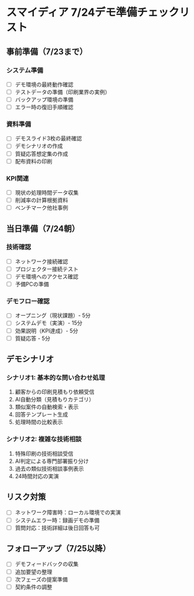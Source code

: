 # スマイディア 7/24デモ準備チェックリスト

## 事前準備（7/23まで）

### システム準備
- [ ] デモ環境の最終動作確認
- [ ] テストデータの準備（印刷業界の実例）
- [ ] バックアップ環境の準備
- [ ] エラー時の復旧手順確認

### 資料準備
- [ ] デモスライド3枚の最終確認
- [ ] デモシナリオの作成
- [ ] 質疑応答想定集の作成
- [ ] 配布資料の印刷

### KPI関連
- [ ] 現状の処理時間データ収集
- [ ] 削減率の計算根拠資料
- [ ] ベンチマーク他社事例

## 当日準備（7/24朝）

### 技術確認
- [ ] ネットワーク接続確認
- [ ] プロジェクター接続テスト
- [ ] デモ環境へのアクセス確認
- [ ] 予備PCの準備

### デモフロー確認
- [ ] オープニング（現状課題）- 5分
- [ ] システムデモ（実演）- 15分
- [ ] 効果説明（KPI達成）- 5分
- [ ] 質疑応答 - 5分

## デモシナリオ

### シナリオ1: 基本的な問い合わせ処理
1. 顧客からの印刷見積もり依頼受信
2. AI自動分類（見積もりカテゴリ）
3. 類似案件の自動検索・表示
4. 回答テンプレート生成
5. 処理時間の比較表示

### シナリオ2: 複雑な技術相談
1. 特殊印刷の技術相談受信
2. AI判定による専門部署振り分け
3. 過去の類似技術相談事例表示
4. 24時間対応の実演

## リスク対策
- [ ] ネットワーク障害時：ローカル環境での実演
- [ ] システムエラー時：録画デモの準備
- [ ] 質問対応：技術詳細は後日回答も可

## フォローアップ（7/25以降）
- [ ] デモフィードバックの収集
- [ ] 追加要望の整理
- [ ] 次フェーズの提案準備
- [ ] 契約条件の調整